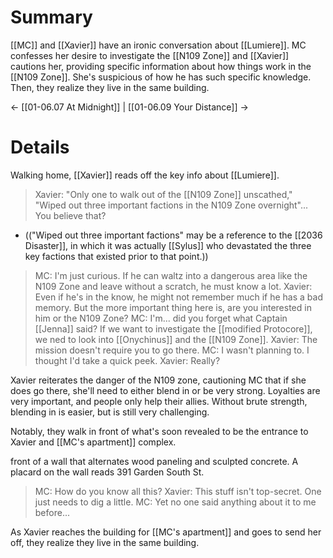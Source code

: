 # Summary
[[MC]] and [[Xavier]] have an ironic conversation about [[Lumiere]]. MC confesses her desire to investigate the [[N109 Zone]] and [[Xavier]] cautions her, providing specific information about how things work in the [[N109 Zone]]. She's suspicious of how he has such specific knowledge. Then, they realize they live in the same building.

← [[01-06.07 At Midnight]] | [[01-06.09 Your Distance]] →

# Details
Walking home, [[Xavier]] reads off the key info about [[Lumiere]].

> Xavier: "Only one to walk out of the [[N109 Zone]] unscathed," "Wiped out three important factions in the N109 Zone overnight"... You believe that?
* (("Wiped out three important factions" may be a reference to the [[2036 Disaster]], in which it was actually [[Sylus]] who devastated the three key factions that existed prior to that point.))

> MC: I'm just curious. If he can waltz into a dangerous area like the N109 Zone and leave without a scratch, he must know a lot.
> Xavier: Even if he's in the know, he might not remember much if he has a bad memory. But the more important thing here is, are you interested in him or the N109 Zone?
> MC: I'm... did you forget what Captain [[Jenna]] said? If we want to investigate the [[modified Protocore]], we ned to look into [[Onychinus]] and the [[N109 Zone]].
> Xavier: The mission doesn't require you to go there.
> MC: I wasn't planning to. I thought I'd take a quick peek.
> Xavier: Really?

Xavier reiterates the danger of the N109 zone, cautioning MC that if she does go there, she'll need to either blend in or be very strong. Loyalties are very important, and people only help their allies. Without brute strength, blending in is easier, but is still very challenging.

Notably, they walk in front of what's soon revealed to be the entrance to Xavier and [[MC's apartment]] complex. 

front of a wall that alternates wood paneling and sculpted concrete. A placard on the wall reads 391 Garden South St.

> MC: How do you know all this?
> Xavier: This stuff isn't top-secret. One just needs to dig a little.
> MC: Yet no one said anything about it to me before...

As Xavier reaches the building for [[MC's apartment]] and goes to send her off, they realize they live in the same building.

